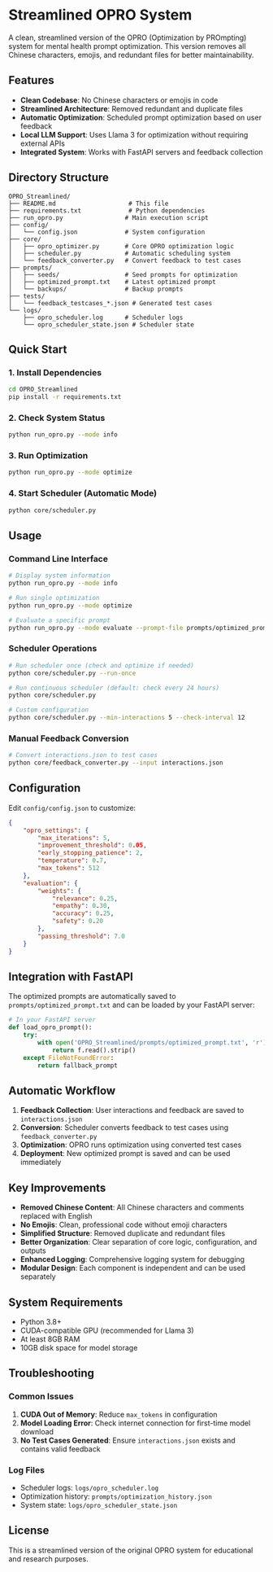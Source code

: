 # Streamlined OPRO System

A clean, streamlined version of the OPRO (Optimization by PROmpting) system for mental health prompt optimization. This version removes all Chinese characters, emojis, and redundant files for better maintainability.

## Features

- **Clean Codebase**: No Chinese characters or emojis in code
- **Streamlined Architecture**: Removed redundant and duplicate files
- **Automatic Optimization**: Scheduled prompt optimization based on user feedback
- **Local LLM Support**: Uses Llama 3 for optimization without requiring external APIs
- **Integrated System**: Works with FastAPI servers and feedback collection

## Directory Structure

```
OPRO_Streamlined/
├── README.md                    # This file
├── requirements.txt             # Python dependencies
├── run_opro.py                 # Main execution script
├── config/
│   └── config.json             # System configuration
├── core/
│   ├── opro_optimizer.py       # Core OPRO optimization logic
│   ├── scheduler.py            # Automatic scheduling system
│   └── feedback_converter.py   # Convert feedback to test cases
├── prompts/
│   ├── seeds/                  # Seed prompts for optimization
│   ├── optimized_prompt.txt    # Latest optimized prompt
│   └── backups/                # Backup prompts
├── tests/
│   └── feedback_testcases_*.json # Generated test cases
└── logs/
    ├── opro_scheduler.log      # Scheduler logs
    └── opro_scheduler_state.json # Scheduler state
```

## Quick Start

### 1. Install Dependencies

```bash
cd OPRO_Streamlined
pip install -r requirements.txt
```

### 2. Check System Status

```bash
python run_opro.py --mode info
```

### 3. Run Optimization

```bash
python run_opro.py --mode optimize
```

### 4. Start Scheduler (Automatic Mode)

```bash
python core/scheduler.py
```

## Usage

### Command Line Interface

```bash
# Display system information
python run_opro.py --mode info

# Run single optimization
python run_opro.py --mode optimize

# Evaluate a specific prompt
python run_opro.py --mode evaluate --prompt-file prompts/optimized_prompt.txt
```

### Scheduler Operations

```bash
# Run scheduler once (check and optimize if needed)
python core/scheduler.py --run-once

# Run continuous scheduler (default: check every 24 hours)
python core/scheduler.py

# Custom configuration
python core/scheduler.py --min-interactions 5 --check-interval 12
```

### Manual Feedback Conversion

```bash
# Convert interactions.json to test cases
python core/feedback_converter.py --input interactions.json
```

## Configuration

Edit `config/config.json` to customize:

```json
{
    "opro_settings": {
        "max_iterations": 5,
        "improvement_threshold": 0.05,
        "early_stopping_patience": 2,
        "temperature": 0.7,
        "max_tokens": 512
    },
    "evaluation": {
        "weights": {
            "relevance": 0.25,
            "empathy": 0.30,
            "accuracy": 0.25,
            "safety": 0.20
        },
        "passing_threshold": 7.0
    }
}
```

## Integration with FastAPI

The optimized prompts are automatically saved to `prompts/optimized_prompt.txt` and can be loaded by your FastAPI server:

```python
# In your FastAPI server
def load_opro_prompt():
    try:
        with open('OPRO_Streamlined/prompts/optimized_prompt.txt', 'r') as f:
            return f.read().strip()
    except FileNotFoundError:
        return fallback_prompt
```

## Automatic Workflow

1. **Feedback Collection**: User interactions and feedback are saved to `interactions.json`
2. **Conversion**: Scheduler converts feedback to test cases using `feedback_converter.py`
3. **Optimization**: OPRO runs optimization using converted test cases
4. **Deployment**: New optimized prompt is saved and can be used immediately

## Key Improvements

- **Removed Chinese Content**: All Chinese characters and comments replaced with English
- **No Emojis**: Clean, professional code without emoji characters
- **Simplified Structure**: Removed duplicate and redundant files
- **Better Organization**: Clear separation of core logic, configuration, and outputs
- **Enhanced Logging**: Comprehensive logging system for debugging
- **Modular Design**: Each component is independent and can be used separately

## System Requirements

- Python 3.8+
- CUDA-compatible GPU (recommended for Llama 3)
- At least 8GB RAM
- 10GB disk space for model storage

## Troubleshooting

### Common Issues

1. **CUDA Out of Memory**: Reduce `max_tokens` in configuration
2. **Model Loading Error**: Check internet connection for first-time model download
3. **No Test Cases Generated**: Ensure `interactions.json` exists and contains valid feedback

### Log Files

- Scheduler logs: `logs/opro_scheduler.log`
- Optimization history: `prompts/optimization_history.json`
- System state: `logs/opro_scheduler_state.json`

## License

This is a streamlined version of the original OPRO system for educational and research purposes. 